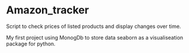 # Amazon_tracker
Script to check prices of listed products and display changes over time.

My first project using MonogDb to store data seaborn as a visualiseation package for python.
